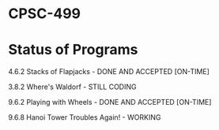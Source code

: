 CPSC-499
========

Status of Programs
==================

4.6.2 Stacks of Flapjacks - DONE AND ACCEPTED [ON-TIME]

3.8.2 Where's Waldorf - STILL CODING

9.6.2 Playing with Wheels - DONE AND ACCEPTED [ON-TIME]

9.6.8 Hanoi Tower Troubles Again! - WORKING
